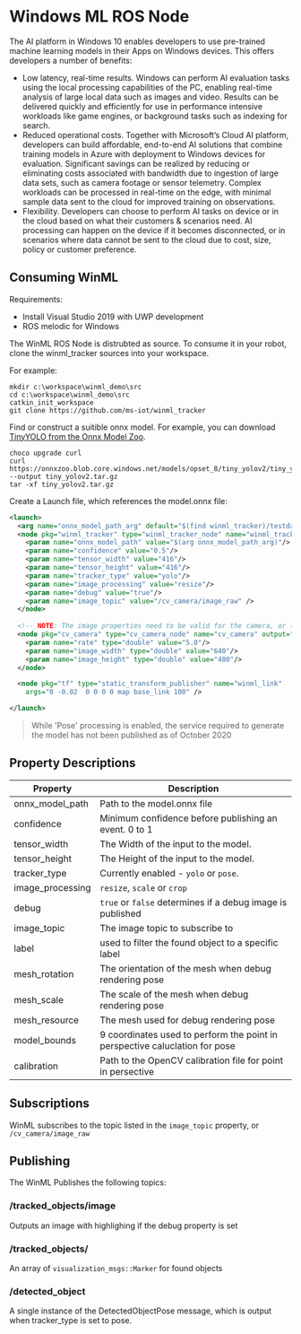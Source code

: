 # Windows ML ROS Node
The AI platform in Windows 10 enables developers to use pre-trained machine learning models in their Apps on Windows devices. This offers developers a number of benefits:

* Low latency, real-time results. Windows can perform AI evaluation tasks using the local processing capabilities of the PC, enabling real-time analysis of large local data such as images and video. Results can be delivered quickly and efficiently for use in performance intensive workloads like game engines, or background tasks such as indexing for search.
* Reduced operational costs. Together with Microsoft’s Cloud AI platform, developers can build affordable, end-to-end AI solutions that combine training models in Azure with deployment to Windows devices for evaluation. Significant savings can be realized by reducing or eliminating costs associated with bandwidth due to ingestion of large data sets, such as camera footage or sensor telemetry. Complex workloads can be processed in real-time on the edge, with minimal sample data sent to the cloud for improved training on observations.
* Flexibility. Developers can choose to perform AI tasks on device or in the cloud based on what their customers & scenarios need. AI processing can happen on the device if it becomes disconnected, or in scenarios where data cannot be sent to the cloud due to cost, size, policy or customer preference. 

## Consuming WinML
Requirements:

* Install Visual Studio 2019 with UWP development
* ROS melodic for Windows


The WinML ROS Node is distrubted as source. To consume it in your robot, clone the winml_tracker sources into your workspace.

For example:
```no-highlight
mkdir c:\workspace\winml_demo\src
cd c:\workspace\winml_demo\src
catkin_init_workspace
git clone https://github.com/ms-iot/winml_tracker
```

Find or construct a suitible onnx model. For example, you can download [TinyYOLO from the Onnx Model Zoo](https://github.com/onnx/models/tree/master/vision/object_detection_segmentation/tiny_yolov2). 

```no-highlight
choco upgrade curl
curl https://onnxzoo.blob.core.windows.net/models/opset_8/tiny_yolov2/tiny_yolov2.tar.gz --output tiny_yolov2.tar.gz
tar -xf tiny_yolov2.tar.gz
```

Create a Launch file, which references the model.onnx file:
```xml
<launch>
  <arg name="onnx_model_path_arg" default="$(find winml_tracker)/testdata/model.onnx"/>
  <node pkg="winml_tracker" type="winml_tracker_node" name="winml_tracker" output="screen">
    <param name="onnx_model_path" value="$(arg onnx_model_path_arg)"/>
    <param name="confidence" value="0.5"/>
    <param name="tensor_width" value="416"/>
    <param name="tensor_height" value="416"/>
    <param name="tracker_type" value="yolo"/>
    <param name="image_processing" value="resize"/>
    <param name="debug" value="true"/>
    <param name="image_topic" value="/cv_camera/image_raw" />
  </node>
  
  <!-- NOTE: The image properties need to be valid for the camera, or the node will auto select the closest values -->
  <node pkg="cv_camera" type="cv_camera_node" name="cv_camera" output="screen">
    <param name="rate" type="double" value="5.0"/>
    <param name="image_width" type="double" value="640"/>
    <param name="image_height" type="double" value="480"/>
  </node>

  <node pkg="tf" type="static_transform_publisher" name="winml_link"
    args="0 -0.02  0 0 0 0 map base_link 100" />  

</launch>
```

> While 'Pose' processing is enabled, the service required to generate the model has not been published as of October 2020
 

## Property Descriptions

| Property | Description |
|----------| ------------|
| onnx_model_path | Path to the model.onnx file | 
| confidence | Minimum confidence before publishing an event. 0 to 1 |
| tensor_width| The Width of the input to the model. |
| tensor_height| The Height of the input to the model. |
| tracker_type| Currently enabled - `yolo` or `pose`. |
| image_processing| `resize`, `scale` or `crop` |
| debug| `true` or `false` determines if a debug image is published |
| image_topic| The image topic to subscribe to |
| label | used to filter the found object to a specific label |
| mesh_rotation| The orientation of the mesh when debug rendering pose |
| mesh_scale| The scale of the mesh when debug rendering pose |
| mesh_resource| The mesh used for debug rendering pose |
| model_bounds| 9 coordinates used to perform the point in perspective caluclation for pose |
| calibration | Path to the OpenCV calibration file for point in persective |

## Subscriptions
WinML subscribes to the topic listed in the `image_topic` property, or `/cv_camera/image_raw`


## Publishing
The WinML Publishes the following topics:

### /tracked_objects/image
Outputs an image with highlighing if the debug property is set

### /tracked_objects/
An array of `visualization_msgs::Marker` for found objects

### /detected_object
A single instance of the DetectedObjectPose message, which is output when tracker_type is set to pose.


